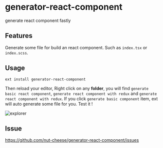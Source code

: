 # generator-react-component

generate react component fastly

## Features

Generate some file for build an react component. Such as `index.tsx` or `index.scss`.


## Usage

`ext install generator-react-component`

Then reload your editor, Right click on any **folder**, you will find `generate basic react component`, `generate react component with redux` and `generate react component with redux`. If you click `generate basic component` item, ext will auto generate some file for you. Test it !

![explorer](https://image.ibb.co/dzXYHw/grc.gif)

## Issue

https://github.com/nut-cheese/generator-react-component/issues
